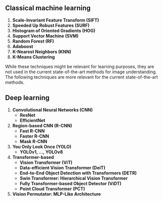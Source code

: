## Classical machine learning

1. **Scale-Invariant Feature Transform (SIFT)**
2. **Speeded Up Robust Features (SURF)**
3. **Histogram of Oriented Gradients (HOG)**
4. **Support Vector Machine (SVM)**
5. **Random Forest (RF)**
6. **Adaboost**
7. **K-Nearest Neighbors (KNN)**
8. **K-Means Clustering**

While these techniques might be relevant for learning purposes, they are not used in the current state-of-the-art methods for image understanding. The following techniques are more relevant for the current state-of-the-art methods.

## Deep learning

1. **Convolutional Neural Networks (CNN)**
    - **ResNet**
    - **EfficientNet**
2. **Region-based CNN (R-CNN)**
    - **Fast R-CNN**
    - **Faster R-CNN**
    - **Mask R-CNN**
3. **You Only Look Once (YOLO)**
    - **YOLOv1, ..., YOLOv8**
4. **Transformer-based**
    - **Vision Transformer (ViT)**
    - **Data-efficient Vision Transformer (DeiT)**
    - **End-to-End Object Detection with Transformers (DETR)**
    - **Swin Transformer: Hierarchical Vision Transformer**
    - **Fully Transformer-based Object Detector (ViDT)**
    - **Point Cloud Transformer (PCT)**
5. **Vision Permutator: MLP-Like Architecture**
